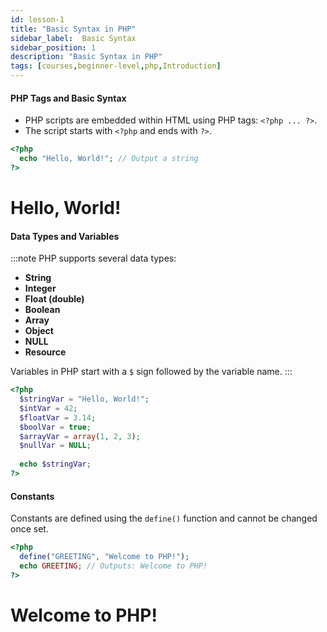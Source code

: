 ```yaml
---
id: lesson-1
title: "Basic Syntax in PHP"
sidebar_label:  Basic Syntax
sidebar_position: 1
description: "Basic Syntax in PHP"
tags: [courses,beginner-level,php,Introduction]
---  
```


#### PHP Tags and Basic Syntax
- PHP scripts are embedded within HTML using PHP tags: `<?php ... ?>`.
- The script starts with `<?php` and ends with `?>`.

```php
<?php 
  echo "Hello, World!"; // Output a string
?>
```
<BrowserWindow>
  <div> 
     <h1> Hello, World!</h1>
  </div>
</BrowserWindow>

#### Data Types and Variables
:::note
PHP supports several data types:
- **String**
- **Integer**
- **Float (double)**
- **Boolean**
- **Array**
- **Object**
- **NULL**
- **Resource**

Variables in PHP start with a `$` sign followed by the variable name.
:::

```php
<?php
  $stringVar = "Hello, World!";
  $intVar = 42;
  $floatVar = 3.14;
  $boolVar = true;
  $arrayVar = array(1, 2, 3);
  $nullVar = NULL;
  
  echo $stringVar;
?>
```

#### Constants
Constants are defined using the `define()` function and cannot be changed once set.

```php
<?php
  define("GREETING", "Welcome to PHP!");
  echo GREETING; // Outputs: Welcome to PHP!
?>
```
<BrowserWindow>
  <div> 
     <h1> Welcome to PHP!</h1>
  </div>
</BrowserWindow>
